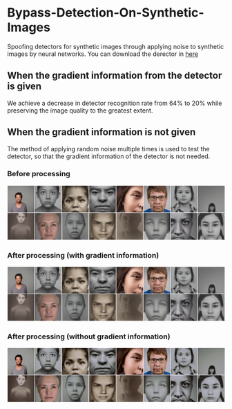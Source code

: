 # Bypass-Detection-On-Synthetic-Images
Spoofing detectors for synthetic images through applying noise to synthetic images by neural networks.
You can download the derector in [here](https://github.com/ZhendongWang6/DIRE)

## When the gradient information from the detector is given
We achieve a decrease in detector recognition rate from 64% to 20% while preserving the image quality to the greatest extent.

## When the gradient information is not given
The method of applying random noise multiple times is used to test the detector, so that the gradient information of the detector is not needed.

### Before processing
![](https://github.com/Chyxx/Bypass-Detection-On-Synthetic-Images/blob/main/images/before.jpg)

### After processing (with gradient information)
![](https://github.com/Chyxx/Bypass-Detection-On-Synthetic-Images/blob/main/images/grad.jpg)

### After processing (without gradient information)
![](https://github.com/Chyxx/Bypass-Detection-On-Synthetic-Images/blob/main/images/no_grad.jpg)


